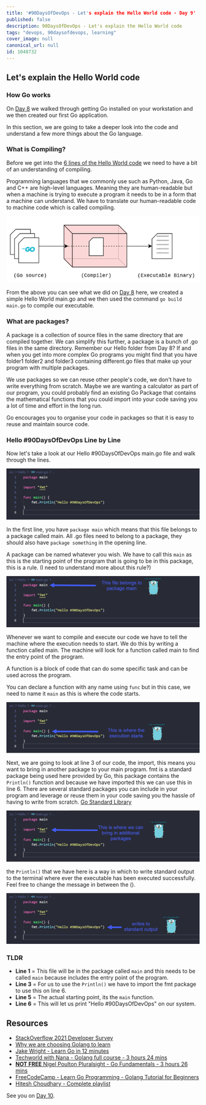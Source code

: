 ```yaml
---
title: '#90DaysOfDevOps - Let's explain the Hello World code - Day 9'
published: false
description: 90DaysOfDevOps - Let's explain the Hello World code
tags: "devops, 90daysofdevops, learning"
cover_image: null
canonical_url: null
id: 1048732
---
```

## Let's explain the Hello World code

### How Go works 

On [Day 8](day08.md) we walked through getting Go installed on your workstation and we then created our first Go application. 
 
In this section, we are going to take a deeper look into the code and understand a few more things about the Go language. 

### What is Compiling?
Before we get into the [6 lines of the Hello World code](Go/hello.go) we need to have a bit of an understanding of compiling.

Programming languages that we commonly use such as Python, Java, Go and C++ are high-level languages. Meaning they are human-readable but when a machine is trying to execute a program it needs to be in a form that a machine can understand. We have to translate our human-readable code to machine code which is called compiling. 

![](Images/Day9_Go1.png)

From the above you can see what we did on [Day 8](day08.md) here, we created a simple Hello World main.go and we then used the command `go build main.go` to compile our executable. 

### What are packages?
A package is a collection of source files in the same directory that are compiled together. We can simplify this further, a package is a bunch of .go files in the same directory. Remember our Hello folder from Day 8? If and when you get into more complex Go programs you might find that you have folder1 folder2 and folder3 containing different.go files that make up your program with multiple packages. 

We use packages so we can reuse other people's code, we don't have to write everything from scratch. Maybe we are wanting a calculator as part of our program, you could probably find an existing Go Package that contains the mathematical functions that you could import into your code saving you a lot of time and effort in the long run.  

Go encourages you to organise your code in packages so that it is easy to reuse and maintain source code. 

### Hello #90DaysOfDevOps Line by Line 
Now let's take a look at our Hello #90DaysOfDevOps main.go file and walk through the lines. 

![](Images/Day9_Go2.png)

In the first line, you have `package main` which means that this file belongs to a package called main. All .go files need to belong to a package, they should also have `package something` in the opening line. 

A package can be named whatever you wish. We have to call this `main` as this is the starting point of the program that is going to be in this package, this is a rule. (I need to understand more about this rule?)    

![](Images/Day9_Go3.png)

Whenever we want to compile and execute our code we have to tell the machine where the execution needs to start. We do this by writing a function called main. The machine will look for a function called main to find the entry point of the program. 

A function is a block of code that can do some specific task and can be used across the program. 

You can declare a function with any name using `func` but in this case, we need to name it `main` as this is where the code starts. 

![](Images/Day9_Go4.png)

Next, we are going to look at line 3 of our code, the import, this means you want to bring in another package to your main program. fmt is a standard package being used here provided by Go, this package contains the `Println()` function and because we have imported this we can use this in line 6. There are several standard packages you can include in your program and leverage or reuse them in your code saving you the hassle of having to write from scratch. [Go Standard Library](https://pkg.go.dev/std)

![](Images/Day9_Go5.png)

the `Println()` that we have here is a way in which to write standard output to the terminal where ever the executable has been executed successfully. Feel free to change the message in between the (). 

![](Images/Day9_Go6.png)

### TLDR

- **Line 1** = This file will be in the package called `main` and this needs to be called `main` because includes the entry point of the program. 
- **Line 3** = For us to use the `Println()` we have to import the fmt package to use this on line 6. 
- **Line 5** = The actual starting point, its the `main` function. 
- **Line 6** = This will let us print "Hello #90DaysOfDevOps" on our system. 

## Resources

- [StackOverflow 2021 Developer Survey](https://insights.stackoverflow.com/survey/2021)
- [Why we are choosing Golang to learn](https://www.youtube.com/watch?v=7pLqIIAqZD4&t=9s)
- [Jake Wright - Learn Go in 12 minutes](https://www.youtube.com/watch?v=C8LgvuEBraI&t=312s) 
- [Techworld with Nana - Golang full course - 3 hours 24 mins](https://www.youtube.com/watch?v=yyUHQIec83I) 
- [**NOT FREE** Nigel Poulton Pluralsight - Go Fundamentals - 3 hours 26 mins](https://www.pluralsight.com/courses/go-fundamentals) 
- [FreeCodeCamp -  Learn Go Programming - Golang Tutorial for Beginners](https://www.youtube.com/watch?v=YS4e4q9oBaU&t=1025s) 
- [Hitesh Choudhary - Complete playlist](https://www.youtube.com/playlist?list=PLRAV69dS1uWSR89FRQGZ6q9BR2b44Tr9N) 

See you on [Day 10](day10.md).
